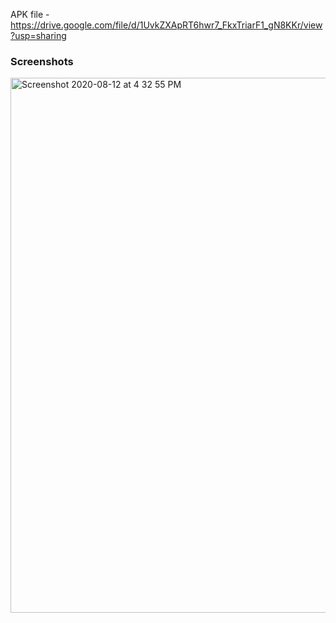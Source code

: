 APK file - https://drive.google.com/file/d/1UvkZXApRT6hwr7_FkxTriarF1_gN8KKr/view?usp=sharing


### Screenshots

<img width="856" alt="Screenshot 2020-08-12 at 4 32 55 PM" src="https://user-images.githubusercontent.com/51072177/90011324-08a33780-dcbf-11ea-9559-5178e401fb09.png">

